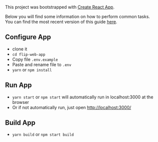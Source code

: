 This project was bootstrapped with [Create React App](https://github.com/facebook/create-react-app).

Below you will find some information on how to perform common tasks.<br>
You can find the most recent version of this guide [here](https://github.com/facebook/create-react-app/blob/master/README.md).

## **Configure App**

- clone it
- `cd flip-web-app`
- Copy file `.env.example`
- Paste and rename file to `.env`
- `yarn` or `npm install`


## **Run App**

- `yarn start` or `npm start` will automatically run in localhost:3000 at the browser
- Or if not automatically run, just open [http://localhost:3000/](http://localhost:3000/)


## **Build App**

- `yarn build` or `npm start build`